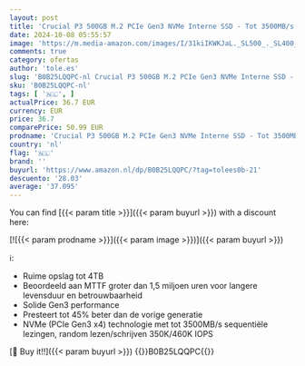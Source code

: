 ```yaml
---
layout: post
title: 'Crucial P3 500GB M.2 PCIe Gen3 NVMe Interne SSD - Tot 3500MB/s - CT500P3SSD8'
date: 2024-10-08 05:55:57
image: 'https://m.media-amazon.com/images/I/31kiIKWKJaL._SL500_._SL400_.jpg'
comments: true
category: ofertas
author: 'tole.es'
slug: 'B0B25LQQPC-nl Crucial P3 500GB M.2 PCIe Gen3 NVMe Interne SSD - Tot...'
sku: 'B0B25LQQPC-nl'
tags: [ '🇳🇱', ]
actualPrice: 36.7 EUR
currency: EUR
price: 36.7
comparePrice: 50.99 EUR
prodname: 'Crucial P3 500GB M.2 PCIe Gen3 NVMe Interne SSD - Tot 3500MB/s - CT500P3SSD8'
country: 'nl'
flag: '🇳🇱'
brand: ''
buyurl: 'https://www.amazon.nl/dp/B0B25LQQPC/?tag=tolees0b-21'
descuento: '28.03'
average: '37.095'
---
```


You can find [{{< param title >}}]({{< param buyurl >}}) with a discount here:

[![{{< param prodname >}}]({{< param image >}})]({{< param buyurl >}})

ℹ️:

- Ruime opslag tot 4TB
- Beoordeeld aan MTTF groter dan 1,5 miljoen uren voor langere levensduur en betrouwbaarheid
- Solide Gen3 performance
- Presteert tot 45% beter dan de vorige generatie
- NVMe (PCIe Gen3 x4) technologie met tot 3500MB/s sequentiële lezingen, random lezen/schrijven 350K/460K IOPS

[🛒 Buy it!!]({{< param buyurl >}})
{{<world>}}B0B25LQQPC{{</world>}}
